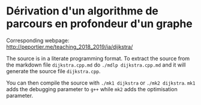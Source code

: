 # Dérivation d'un algorithme de parcours en profondeur d'un graphe

Corresponding webpage: http://peportier.me/teaching_2018_2019/ia/dijkstra/

The source is in a literate programming format. To extract the source from the markdown file `dijkstra.cpp.md` do `./mdlp dijkstra.cpp.md` and it will generate the source file `dijkstra.cpp`.

You can then compile the source with `./mk1 dijkstra` or `./mk2 dijkstra`. `mk1` adds the debugging parameter to `g++` while `mk2` adds the optimisation parameter.


